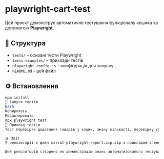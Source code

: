 # playwright-cart-test

Цей проєкт демонструє автоматичне тестування функціоналу кошика за допомогою **Playwright**.

## 📂 Структура

- `tests/` – основні тести Playwright  
- `tests-examples/` – приклади тестів  
- `playwright.config.js` – конфігурація для запуску  
- `README.md` – цей файл

## ⚙️ Встановлення

```bash
npm install
🚀 Запуск тестів
bash
Копировать
Редактировать
npx playwright test
🧪 Приклад тестів
Тест перевіряє додавання товарів у кошик, зміну кількості, перевірку суми замовлення, тощо.

📊 Звіт
У репозиторії є файл carrot-playwright-report.zip.zip з прикладом згенерованого тестового звіту.

Цей репозиторій створено як демонстрацію знань автоматизованого тестування.
